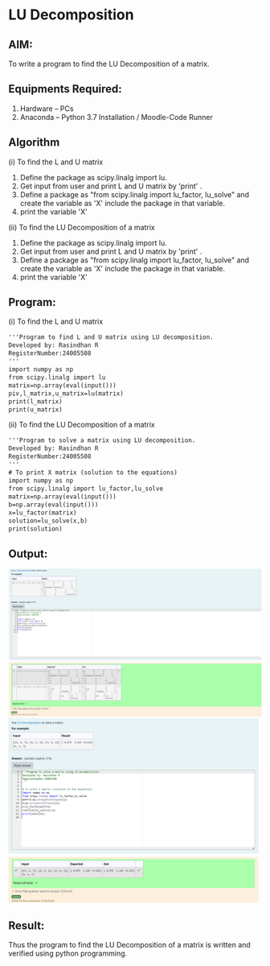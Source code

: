 # LU Decomposition 

## AIM:
To write a program to find the LU Decomposition of a matrix.

## Equipments Required:
1. Hardware – PCs
2. Anaconda – Python 3.7 Installation / Moodle-Code Runner

## Algorithm
(i) To find the L and U matrix

1. Define the package as scipy.linalg import lu.
2. Get input from user and print L and U matrix by 'print' .
3. Define a package as "from scipy.linalg import lu_factor, lu_solve" and create the variable as 'X' include the
 package in that variable.
4. print the variable 'X' 

(ii) To find the LU Decomposition of a matrix

1. Define the package as scipy.linalg import lu.
2. Get input from user and print L and U matrix by 'print' .
3. Define a package as "from scipy.linalg import lu_factor, lu_solve" and create the variable as 'X' include the
 package in that variable.
4. print the variable 'X' 
## Program:
(i) To find the L and U matrix
```
'''Program to find L and U matrix using LU decomposition.
Developed by: Rasindhan R
RegisterNumber:24005508 
'''
import numpy as np 
from scipy.linalg import lu
matrix=np.array(eval(input()))
piv,l_matrix,u_matrix=lu(matrix)
print(l_matrix)
print(u_matrix)
```
(ii) To find the LU Decomposition of a matrix
```
'''Program to solve a matrix using LU decomposition.
Developed by: Rasindhan R
RegisterNumber:24005508
'''
# To print X matrix (solution to the equations)
import numpy as np
from scipy.linalg import lu_factor,lu_solve
matrix=np.array(eval(input()))
b=np.array(eval(input()))
x=lu_factor(matrix)
solution=lu_solve(x,b)
print(solution)
```

## Output:
![Output](<exp-5 (1).png>)
![Output](<exp-5 (2).png>)

## Result:
Thus the program to find the LU Decomposition of a matrix is written and verified using python programming.


